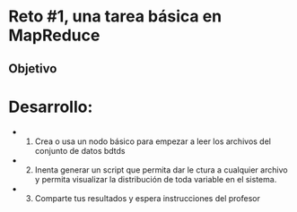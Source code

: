 # Reto #1, una tarea básica en MapReduce
## Objetivo


# Desarrollo:
- 1. Crea o usa un nodo básico para empezar a leer los archivos del conjunto de datos bdtds
- 2. Inenta generar un script que permita dar le ctura a cualquier archivo y permita visualizar la distribución de toda variable en el sistema.
- 3. Comparte tus resultados y espera instrucciones del profesor
